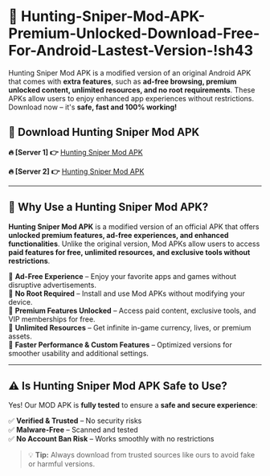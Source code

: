 # 📲 Hunting-Sniper-Mod-APK-Premium-Unlocked-Download-Free-For-Android-Lastest-Version-!sh43

Hunting Sniper Mod APK is a modified version of an original Android APK that comes with **extra features**, such as **ad-free browsing, premium unlocked content, unlimited resources, and no root requirements**. These APKs allow users to enjoy enhanced app experiences without restrictions. Download now – it's **safe, fast and 100% working!**

## **📲 Download Hunting Sniper Mod APK**

 **🔥 [Server 1] 👉** [Hunting Sniper Mod APK](https://hapymods.com/Hunting+Sniper+Mod+APK&ref=sh43)

 **🔥 [Server 2] 👉** [Hunting Sniper Mod APK](https://hapymods.com/Hunting+Sniper+Mod+APK&ref=sh43)

---

## **📌 Why Use a Hunting Sniper Mod APK?**

**Hunting Sniper Mod APK** is a modified version of an official APK that offers **unlocked premium features, ad-free experiences, and enhanced functionalities**. Unlike the original version, Mod APKs allow users to access **paid features for free, unlimited resources, and exclusive tools without restrictions**.

🔹 **Ad-Free Experience** – Enjoy your favorite apps and games without disruptive advertisements.  
🔹 **No Root Required** – Install and use Mod APKs without modifying your device.  
🔹 **Premium Features Unlocked** – Access paid content, exclusive tools, and VIP memberships for free.  
🔹 **Unlimited Resources** – Get infinite in-game currency, lives, or premium assets.  
🔹 **Faster Performance & Custom Features** – Optimized versions for smoother usability and additional settings.  

---

## **⚠️ Is Hunting Sniper Mod APK Safe to Use?**

Yes! Our MOD APK is **fully tested** to ensure a **safe and secure experience**:

✅ **Verified & Trusted** – No security risks  
✅ **Malware-Free** – Scanned and tested  
✅ **No Account Ban Risk** – Works smoothly with no restrictions  

> 💡 **Tip:** Always download from trusted sources like ours to avoid fake or harmful versions.